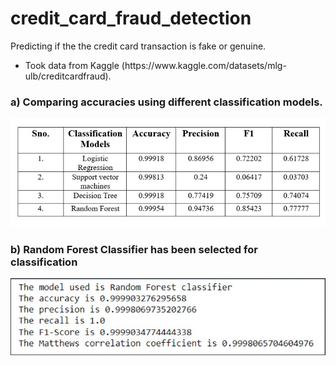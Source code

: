 # credit_card_fraud_detection
<!-- <p align="left">
  <img src="https://github.com/ChandnaM/picture/blob/main/amexlogo1.png" width="300px">
</p> -->



<p> Predicting if the the credit card transaction is fake or genuine. </p>
<ul>
<li>Took data from Kaggle (https://www.kaggle.com/datasets/mlg-ulb/creditcardfraud). </li>
</ul>

### a) Comparing accuracies using different classification models.
<p align="center">
  <img src="https://github.com/ChandnaM/picture/blob/main/comparision.png">
</p>

### b) Random Forest Classifier has been selected for classification  
<p align="center">
  <img src="https://github.com/ChandnaM/picture/blob/main/random_forest.png">
</p>
